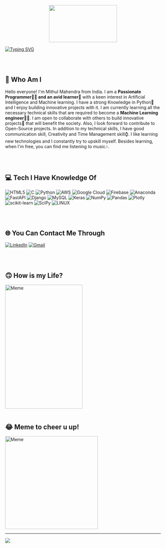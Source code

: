
<div align="center">
  <img src="https://media.tenor.com/4HHS5-SdZYIAAAAM/hi-doggy.gif" width="220px" height="120" >
</div>

[![Typing SVG](https://readme-typing-svg.demolab.com?font=Roboto&pause=900&color=FFFFFF&background=000000&center=true&vCenter=true&width=1200&height=60&lines=WELCOME+TO+MY+PROFILE%F0%9F%AB%A0;NICE+TO+MEET+YOU%F0%9F%99%8B%E2%80%8D%E2%99%82%EF%B8%8F;FEEL+FREE+TO+LOOK+AROUND+MY+PROJECTS%F0%9F%A7%91%E2%80%8D%F0%9F%92%BB)](https://git.io/typing-svg)

<br>
<br>

## 💫 Who Am I
Hello everyone! I'm Mithul Mahendra from India. I am a **Passionate Programmer🧑‍💻 and an avid learner**📔 with a keen interest in Artificial Intelligence and Machine learning. I have a strong Knowledge in Python🐍 and I enjoy building innovative projects with it. I am currently learning all the necessary technical skills that are required to become a **Machine Learning engineer**🧑‍💻. I am open to collaborate with others to build innovative projects🎯 that will benefit the society. Also, I look forward to contribute to Open-Source projects. In addition to my technical skills, I have good communication skill, Creativity and Time Management skill⌚. I like learning new technologies and I constantly try to upskill myself. Besides learning, when I'm free, you can find me listening to music🎶.

<br>
<br>

## 💻 Tech I Have Knowledge Of
![HTML5](https://img.shields.io/badge/html5-%23E34F26.svg?style=flat&logo=html5&logoColor=white) ![C](https://img.shields.io/badge/c-%2300599C.svg?style=flat&logo=c&logoColor=white) ![Python](https://img.shields.io/badge/python-3670A0?style=flat&logo=python&logoColor=ffdd54) ![AWS](https://img.shields.io/badge/AWS-%23FF9900.svg?style=flat&logo=amazon-aws&logoColor=white) ![Google Cloud](https://img.shields.io/badge/Google%20Cloud-%234285F4.svg?style=flat&logo=google-cloud&logoColor=white) ![Firebase](https://img.shields.io/badge/firebase-%23039BE5.svg?style=flat&logo=firebase) ![Anaconda](https://img.shields.io/badge/Anaconda-%2344A833.svg?style=flat&logo=anaconda&logoColor=white) ![FastAPI](https://img.shields.io/badge/FastAPI-005571?style=flat&logo=fastapi) ![Django](https://img.shields.io/badge/django-%23092E20.svg?style=flat&logo=django&logoColor=white) ![MySQL](https://img.shields.io/badge/mysql-%2300f.svg?style=flat&logo=mysql&logoColor=white) ![Keras](https://img.shields.io/badge/Keras-%23D00000.svg?style=flat&logo=Keras&logoColor=white) ![NumPy](https://img.shields.io/badge/numpy-%23013243.svg?style=flat&logo=numpy&logoColor=white) ![Pandas](https://img.shields.io/badge/pandas-%23150458.svg?style=flat&logo=pandas&logoColor=white) ![Plotly](https://img.shields.io/badge/Plotly-%233F4F75.svg?style=flat&logo=plotly&logoColor=white) ![scikit-learn](https://img.shields.io/badge/scikit--learn-%23F7931E.svg?style=flat&logo=scikit-learn&logoColor=white) ![SciPy](https://img.shields.io/badge/SciPy-%230C55A5.svg?style=flat&logo=scipy&logoColor=%white) ![LINUX](https://img.shields.io/badge/Linux-FCC624?style=flat&logo=linux&logoColor=black)


<br>
<br>

## 🌐 You Can Contact Me Through
[![LinkedIn](https://img.shields.io/badge/LinkedIn-%230077B5.svg?logo=linkedin&logoColor=white)](https://linkedin.com/in/mithul-mahendra-59993a225)
[![Gmail](https://img.shields.io/badge/-Gmail-red?style=flat&logo=gmail&logoColor=white)](mailto:mithulmahendra12@gmail.com)

<br>
<br>


## 🙃 How is my Life?
<img src="https://media0.giphy.com/media/2KAGlmkPywhZS/giphy.webp?cid=ecf05e470dyxq7b5iwooznimkq3majctikza56j5zy5y8rak&ep=v1_gifs_search&rid=giphy.webp&ct=g" alt="Meme" width="250" height="400">

<br>
<br>

## 😂 Meme to cheer u up!
<img src="https://miro.medium.com/v2/resize:fit:1280/0*09J7DozpiBdYccOR.png" alt="Meme" width="300" height="300">



---
[![](https://visitcount.itsvg.in/api?id=Mithul&icon=4&color=0)](https://visitcount.itsvg.in)

